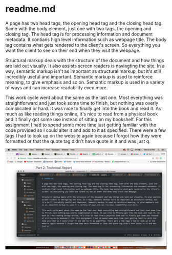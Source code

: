 # readme.md

A page has two head tags, the opening head tag and the closing head tag. Same with the body element, just one with two tags, the opening and closing tag. The head tag is for processing information and document metadata. It contians high level information such as webpage title. The body tag contains what gets rendered to the client's screen. So everything you want the client to see on their end when they visit the webpage.

Structural markup deals with the structure of the document and how things are laid out visually. It also assists screen readers is naviagting the site. In a way, semantic markup isn't as important as structural markup, but it's still incredibly useful and important. Semantic markup is used to reinforce meaning, to give emphasis and so on. Semantic markup is used in a variety of ways and can increase readability even more.

This work cycle went about the same as the last one. Most everything was straightforward and just took some time to finish, but nothing was overly complicated or hard. It was nice to finally get into the book and read it. As much as like reading things online, it's nice to read from a physical book and it finally got some use instead of sitting on my bookshelf. For this assignment I had to spend some more time just getting familiar with the code provided so I could alter it and add to it as specified. There were a few tags I had to look up on the website again because I forgot how they were formatted or that the quote tag didn't have quote in it and was just q.

![Image of My Workspace](./images/workspace.png)
